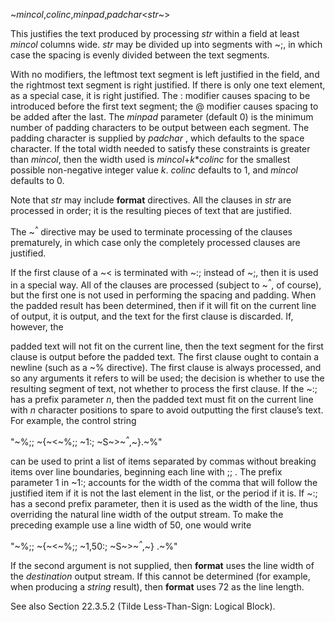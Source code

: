  



&#126;*mincol*,*colinc*,*minpad*,*padchar*&lt;*str*&#126;&gt; 



This justifies the text produced by processing *str* within a field at least *mincol* columns wide. *str* may be divided up into segments with &#126;;, in which case the spacing is evenly divided between the text segments. 



With no modifiers, the leftmost text segment is left justified in the field, and the rightmost text segment is right justified. If there is only one text element, as a special case, it is right justified. The : modifier causes spacing to be introduced before the first text segment; the @ modifier causes spacing to be added after the last. The *minpad* parameter (default 0) is the minimum number of padding characters to be output between each segment. The padding character is supplied by *padchar* , which defaults to the space character. If the total width needed to satisfy these constraints is greater than *mincol*, then the width used is *mincol*+*k*\**colinc* for the smallest possible non-negative integer value *k*. *colinc* defaults to 1, and *mincol* defaults to 0. 



Note that *str* may include **format** directives. All the clauses in *str* are processed in order; it is the resulting pieces of text that are justified. 







 



 



The &#126;<i><sup>^</sup></i> directive may be used to terminate processing of the clauses prematurely, in which case only the completely processed clauses are justified. 



If the first clause of a &#126;&lt; is terminated with &#126;:; instead of &#126;;, then it is used in a special way. All of the clauses are processed (subject to &#126;<i><sup>^</sup></i>, of course), but the first one is not used in performing the spacing and padding. When the padded result has been determined, then if it will fit on the current line of output, it is output, and the text for the first clause is discarded. If, however, the 



padded text will not fit on the current line, then the text segment for the first clause is output before the padded text. The first clause ought to contain a newline (such as a &#126;% directive). The first clause is always processed, and so any arguments it refers to will be used; the decision is whether to use the resulting segment of text, not whether to process the first clause. If the &#126;:; has a prefix parameter *n*, then the padded text must fit on the current line with *n* character positions to spare to avoid outputting the first clause’s text. For example, the control string 



"&#126;%;; &#126;\{&#126;&lt;&#126;%;; &#126;1:; &#126;S&#126;&gt;&#126;<i><sup>^</sup></i>,&#126;\}.&#126;%" 



can be used to print a list of items separated by commas without breaking items over line boundaries, beginning each line with ;; . The prefix parameter 1 in &#126;1:; accounts for the width of the comma that will follow the justified item if it is not the last element in the list, or the period if it is. If &#126;:; has a second prefix parameter, then it is used as the width of the line, thus overriding the natural line width of the output stream. To make the preceding example use a line width of 50, one would write 



"&#126;%;; &#126;\{&#126;&lt;&#126;%;; &#126;1,50:; &#126;S&#126;&gt;&#126;<i><sup>^</sup></i>,&#126;\} .&#126;%" 



If the second argument is not supplied, then **format** uses the line width of the *destination* output stream. If this cannot be determined (for example, when producing a *string* result), then **format** uses 72 as the line length. 



See also Section 22.3.5.2 (Tilde Less-Than-Sign: Logical Block). 



